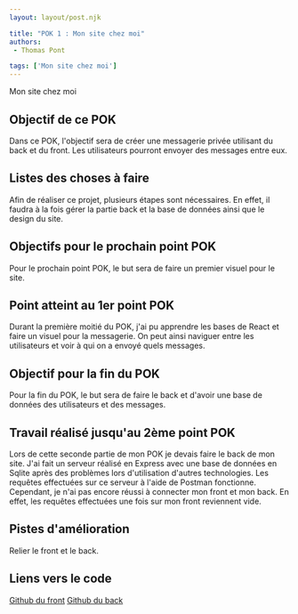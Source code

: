 ```yaml
---
layout: layout/post.njk

title: "POK 1 : Mon site chez moi"
authors:
 - Thomas Pont

tags: ['Mon site chez moi']
---
```


<!-- Début Résumé -->

Mon site chez moi
<!-- Fin Résumé -->

## Objectif de ce POK

Dans ce POK, l'objectif sera de créer une messagerie privée utilisant du back et du front. Les utilisateurs pourront envoyer des messages entre eux.

## Listes des choses à faire

Afin de réaliser ce projet, plusieurs étapes sont nécessaires.
En effet, il faudra à la fois gérer la partie back et la base de données ainsi que le design du site.

## Objectifs pour le prochain point POK

Pour le prochain point POK, le but sera de faire un premier visuel pour le site.

## Point atteint au 1er point POK

Durant la première moitié du POK, j'ai pu apprendre les bases de React et faire un visuel pour la messagerie. On peut ainsi naviguer entre les utilisateurs et voir à qui on a envoyé quels messages.

## Objectif pour la fin du POK

Pour la fin du POK, le but sera de faire le back et d'avoir une base de données des utilisateurs et des messages.

## Travail réalisé jusqu'au 2ème point POK

Lors de cette seconde partie de mon POK je devais faire le back de mon site. J'ai fait un serveur réalisé en Express avec une base de données en Sqlite après des problèmes lors d'utilisation d'autres technologies.
Les requêtes effectuées sur ce serveur à l'aide de Postman fonctionne. Cependant, je n'ai pas encore réussi à connecter mon front et mon back. En effet, les requêtes effectuées une fois sur mon front reviennent vide.

## Pistes d'amélioration

Relier le front et le back.

## Liens vers le code

[Github du front](https://github.com/ThomasP04/Mon-site-chez-moi)
[Github du back](https://github.com/ThomasP04/Mon-site-chez-moi-back)
